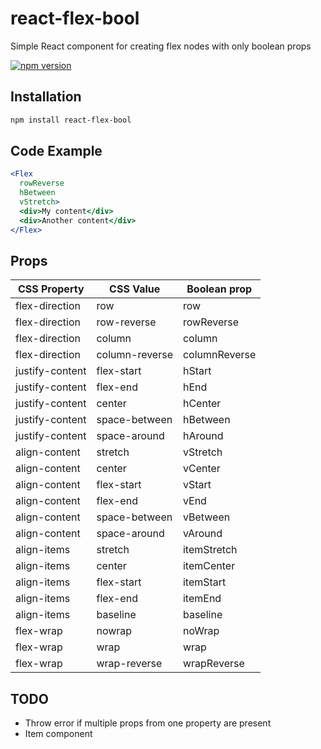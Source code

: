 react-flex-bool
====================

Simple React component for creating flex nodes with only boolean props

[![npm version](https://badge.fury.io/js/react-flex-bool.svg)](https://badge.fury.io/js/react-flex-bool)

## Installation
```sh
npm install react-flex-bool
```
## Code Example

```jsx
<Flex
  rowReverse
  hBetween
  vStretch>
  <div>My content</div>
  <div>Another content</div>
</Flex>
```
## Props
| CSS Property | CSS Value | Boolean prop |
| --- | --- | --- |
| flex-direction | row | row |
| flex-direction | row-reverse | rowReverse |
| flex-direction | column | column |
| flex-direction | column-reverse | columnReverse |
| justify-content | flex-start | hStart |
| justify-content | flex-end | hEnd |
| justify-content | center | hCenter |
| justify-content | space-between | hBetween |
| justify-content | space-around | hAround |
| align-content | stretch | vStretch |
| align-content | center | vCenter |
| align-content | flex-start | vStart |
| align-content | flex-end | vEnd |
| align-content | space-between | vBetween |
| align-content | space-around | vAround |
| align-items | stretch | itemStretch |
| align-items | center | itemCenter |
| align-items | flex-start | itemStart |
| align-items | flex-end | itemEnd |
| align-items | baseline | baseline |
| flex-wrap | nowrap | noWrap |
| flex-wrap | wrap | wrap |
| flex-wrap | wrap-reverse | wrapReverse |

## TODO
  - Throw error if multiple props from one property are present
  - Item component
